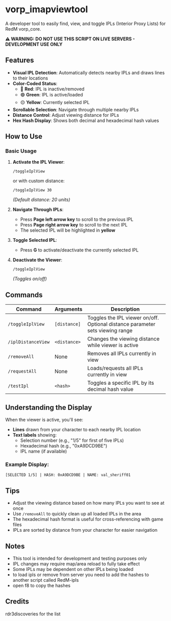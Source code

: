 # vorp_imapviewtool

A developer tool to easily find, view, and toggle IPLs (Interior Proxy Lists) for RedM vorp_core.

**⚠️ WARNING: DO NOT USE THIS SCRIPT ON LIVE SERVERS - DEVELOPMENT USE ONLY**

## Features

- **Visual IPL Detection**: Automatically detects nearby IPLs and draws lines to their locations
- **Color-Coded Status**: 
  - 🔴 **Red**: IPL is inactive/removed
  - 🟢 **Green**: IPL is active/loaded
  - 🟡 **Yellow**: Currently selected IPL
- **Scrollable Selection**: Navigate through multiple nearby IPLs
- **Distance Control**: Adjust viewing distance for IPLs
- **Hex Hash Display**: Shows both decimal and hexadecimal hash values

## How to Use

### Basic Usage

1. **Activate the IPL Viewer**:
   ```
   /toggleIplView
   ```
   or with custom distance:
   ```
   /toggleIplView 30
   ```
   *(Default distance: 20 units)*

2. **Navigate Through IPLs**:
   - Press **Page left arrow key** to scroll to the previous IPL
   - Press **Page right arrow key** to scroll to the next IPL
   - The selected IPL will be highlighted in **yellow**

3. **Toggle Selected IPL**:
   - Press **G** to activate/deactivate the currently selected IPL

4. **Deactivate the Viewer**:
   ```
   /toggleIplView
   ```
   *(Toggles on/off)*

## Commands

| Command | Arguments | Description |
|---------|-----------|-------------|
| `/toggleIplView` | `[distance]` | Toggles the IPL viewer on/off. Optional distance parameter sets viewing range |
| `/iplDistanceView` | `<distance>` | Changes the viewing distance while viewer is active |
| `/removeAll` | None | Removes all IPLs currently in view |
| `/requestAll` | None | Loads/requests all IPLs currently in view |
| `/testIpl` | `<hash>` | Toggles a specific IPL by its decimal hash value |

## Understanding the Display

When the viewer is active, you'll see:
- **Lines** drawn from your character to each nearby IPL location
- **Text labels** showing:
  - Selection number (e.g., "1/5" for first of five IPLs)
  - Hexadecimal hash (e.g., "0xA9DCD9BE")
  - IPL name (if available)

### Example Display:
```
[SELECTED 1/5] | HASH: 0xA9DCD9BE | NAME: val_sheriff01
```

## Tips

- Adjust the viewing distance based on how many IPLs you want to see at once
- Use `/removeAll` to quickly clean up all loaded IPLs in the area
- The hexadecimal hash format is useful for cross-referencing with game files
- IPLs are sorted by distance from your character for easier navigation

## Notes

- This tool is intended for development and testing purposes only
- IPL changes may require map/area reload to fully take effect
- Some IPLs may be dependent on other IPLs being loaded
- to load ipls or remove from server you need to add the hashes to another script called RedM-ipls
- open f8 to copy the hashes


## Credits

rdr3discoveries for the list


